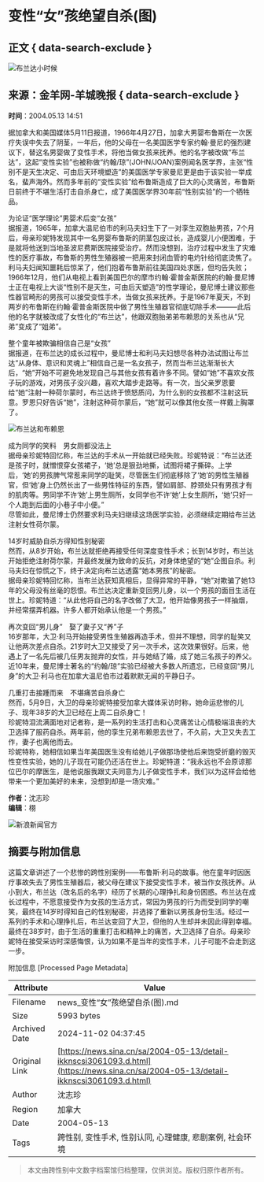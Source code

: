 # 变性“女”孩绝望自杀(图)

## 正文 { data-search-exclude }


![布兰达小时候](https://n.sinaimg.cn/default/622af858/20181010/default_avatar.jpg)

## 来源：金羊网-羊城晚报   { data-search-exclude }
**时间**：2004.05.13 14:51

据加拿大和美国媒体5月11日报道，1966年4月27日，加拿大男婴布鲁斯在一次医疗失误中失去了阴茎，一年后，他的父母在一名美国医学专家约翰·曼尼的强烈建议下，替这名男婴做了变性手术，将他当做女孩来抚养。他的名字被改做“布兰达”，这起“变性实验”也被称做“约翰/琼”(JOHN/JOAN)案例闻名医学界，主张“性别不是天生决定、可由后天环境塑造”的美国医学专家曼尼更是由于该实验一举成名，蜚声海外。然而多年前的“变性实验”给布鲁斯造成了巨大的心灵痛苦，布鲁斯日前终于不堪生活打击自杀身亡，成了美国医学界30年前“性别实验”的一个牺牲品。

为论证“医学理论”男婴术后变“女孩”  
据报道，1965年，加拿大温尼伯市的利马夫妇生下了一对孪生双胞胎男孩，7个月后，母亲珍妮特发现其中一名男婴布鲁斯的阴茎包皮过长，造成婴儿小便困难，于是就将他送到当地圣波尼费斯医院接受治疗。然而没想到，治疗过程中发生了灾难性的医疗事故，布鲁斯的男性生殖器被一把用来封闭血管的电灼针给彻底烫焦了。利马夫妇闻知噩耗后惊呆了，他们抱着布鲁斯前往美国四处求医，但均告失败；1966年12月，他们从电视上看到美国巴尔的摩市约翰·霍普金斯医院的约翰·曼尼博士正在电视上大谈“性别不是天生，可由后天塑造”的性学理论，曼尼博士建议那些性器官畸形的男孩可以接受变性手术，当做女孩来抚养。于是1967年夏天，不到两岁的布鲁斯在约翰·霍普金斯医院中做了男性生殖器官彻底切除手术———此后他的名字就被改成了女性化的“布兰达”，他跟双胞胎弟弟布赖恩的关系也从“兄弟”变成了“姐弟”。

整个童年被欺骗相信自己是“女孩”  
据报道，在布兰达的成长过程中，曼尼博士和利马夫妇想尽各种办法试图让布兰达“从身体、意识和灵魂上”相信自己是一名女孩子，然而当布兰达渐渐长大后，“她”开始不可避免地发现自己与其他女孩有着许多不同。譬如“她”不喜欢女孩子玩的游戏，对男孩子没兴趣，喜欢大踏步走路等。有一次，当父亲罗恩要给“她”注射一种荷尔蒙时，布兰达终于愤怒质问，为什么别的女孩都不注射这玩意。罗恩只好告诉“她”，注射这种荷尔蒙后，“她”就可以像其他女孩一样戴上胸罩了。

![布兰达和布赖恩](http://image2.sina.com.cn/dy/w/2004-05-13/1084437506_oGaOga.jpg)

成为同学的笑料　男女厕都没法上  
据母亲珍妮特回忆称，布兰达的手术从一开始就已经失败。珍妮特说：“布兰达还是孩子时，就憎恨穿女孩裙子，‘她’总是狠劲地撕，试图将裙子撕碎。上学后，‘她’的男孩脾气常惹来同学的耻笑，尽管医生们彻底移除了‘她’的男性生殖器官，但‘她’身上仍然长出了一些男性特征的东西，譬如肩部、脖颈处只有男孩才有的肌肉等。男同学不许‘她’上男生厕所，女同学也不许‘她’上女生厕所，‘她’只好一个人跑到后面的小巷子中小便。”  
尽管如此，曼尼博士仍然要求利马夫妇继续这场医学实验，必须继续定期给布兰达注射女性荷尔蒙。

14岁时威胁自杀方得知性别秘密  
然而，从8岁开始，布兰达就拒绝再接受任何深度变性手术；长到14岁时，布兰达开始拒绝注射荷尔蒙，并最终发展为致命的反抗，对身体绝望的“她”企图自杀。利马夫妇在惊慌之下，终于决定向布兰达透露“她本男孩”的秘密。  
据母亲珍妮特回忆称，当布兰达获知真相后，显得异常的平静，“她”对欺骗了她13年的父母没有丝毫的怨恨。布兰达决定重新变回男儿身，以一个男孩的面目生活在世上。珍妮特道：“从此他将自己的名字改做了大卫，他开始像男孩子一样抽烟，并经常摆弄机器。许多人都开始承认他是一个男孩。”

再次变回“男儿身”　娶了妻子又“养”子  
16岁那年，大卫·利马开始接受男性生殖器再造手术，但并不理想，同学的耻笑又让他两次差点自杀。21岁时大卫又接受了另一次手术，这次效果很好。后来，他遇上了一名先后被几任男友抛弃的女性，并与她结了婚，成了她三名孩子的养父。近10年来，曼尼博士著名的“约翰/琼”实验已经被大多数人所遗忘，已经变回“男儿身”的大卫·利马也在加拿大温尼伯市过着默默无闻的平静日子。

几重打击接踵而来　不堪痛苦自杀身亡  
然而，5月9日，大卫的母亲珍妮特接受加拿大媒体采访时称，她命运悲惨的儿子、现年38岁的大卫已经在上周二自杀身亡！  
珍妮特泪流满面地对记者称，是一系列的生活打击和心灵痛苦让心情极端沮丧的大卫选择了服药自杀。两年前，他的孪生兄弟布赖恩去世了，不久前，大卫又失去工作，妻子也离他而去。  
珍妮特称，她相信如果当年美国医生没有给她儿子做那场使他后来饱受折磨的毁灭性变性实验，她的儿子现在可能仍还活在世上。珍妮特道：“我永远也不会原谅那位巴尔的摩医生，是他说服我跟丈夫同意为儿子做变性手术，我们以为这样会给他带来一个更加美好的未来，没想到却是一场灾难。”

**作者**：沈志珍  
**编辑**：栩

![新浪新闻官方](https://n.sinaimg.cn/default/80905340/20200331/sinalogo.png)


## 摘要与附加信息

<!-- tcd_abstract -->
这篇文章讲述了一个悲惨的跨性别案例——布鲁斯·利马的故事。他在童年时因医疗事故失去了男性生殖器后，被父母在建议下接受变性手术，被当作女孩抚养。从小到大，布兰达（改名后的名字）经历了长期的心理挣扎和身份困惑。布兰达在成长过程中，不愿意接受作为女孩的生活方式，常因为男孩的行为而受到同学的嘲笑，最终在14岁时得知自己的性别秘密，并选择了重新以男孩身份生活。经过一系列的手术和心理挣扎后，布兰达变回了大卫，但他的人生却并未因此得到幸福。最终在38岁时，由于生活的重重打击和精神上的痛苦，大卫选择了自杀。母亲珍妮特在接受采访时深感悔恨，认为如果不是当年的变性手术，儿子可能不会走到这一步。
<!-- tcd_abstract_end -->

附加信息 [Processed Page Metadata]

| Attribute       | Value                                  |
|-----------------|----------------------------------------|
| Filename        | news_变性“女”孩绝望自杀(图).md                             |
| Size            | 5993 bytes                           |
| Archived Date   | 2024-11-02 04:37:45                             |
| Original Link   | [https://news.sina.cn/sa/2004-05-13/detail-ikknscsi3061093.d.html](https://news.sina.cn/sa/2004-05-13/detail-ikknscsi3061093.d.html)                       |
| Author          | 沈志珍                               |
| Region          | 加拿大                               |
| Date            | 2004-05-13                                 |
| Tags            | 跨性别, 变性手术, 性别认同, 心理健康, 悲剧案例, 社会环境                                 |
>
> 本文由跨性别中文数字档案馆归档整理，仅供浏览。版权归原作者所有。
>